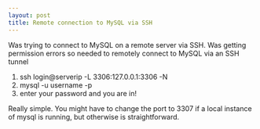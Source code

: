 ```yaml
---
layout: post
title: Remote connection to MySQL via SSH 
---
```


Was trying to connect to MySQL on a remote server via SSH. Was getting permission errors so needed to 
remotely connect to MySQL via an SSH tunnel

1. ssh login@serverip -L 3306:127.0.0.1:3306 -N
2. mysql -u username -p
3. enter your password and you are in!

Really simple. You might have to change the port to 3307 if a local instance of mysql is running, but otherwise
is straightforward. 
 